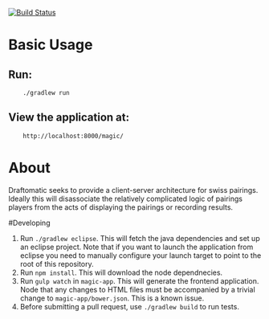 [![Build Status](https://travis-ci.org/MageRings/draftomatic.svg?branch=develop)](https://travis-ci.org/MageRings/draftomatic)

# Basic Usage

## Run:
        ./gradlew run

## View the application at:
        http://localhost:8000/magic/

# About

Draftomatic seeks to provide a client-server architecture for swiss pairings.  Ideally this will disassociate the relatively complicated logic of pairings players from the acts of displaying the
pairings or recording results.

#Developing

1. Run `./gradlew eclipse`.  This will fetch the java dependencies
and set up an eclipse project.  Note that if you want to launch the
application from eclipse you need to manually configure your launch target
to point to the root of this repository.
2. Run `npm install`.  This will download the node dependnecies.
3. Run `gulp watch` in `magic-app`.  This will generate the frontend
application.  Node that any changes to HTML files must be accompanied
by a trivial change to `magic-app/bower.json`.  This is a known issue.
4.  Before submitting a pull request, use `./gradlew build` to run tests.
